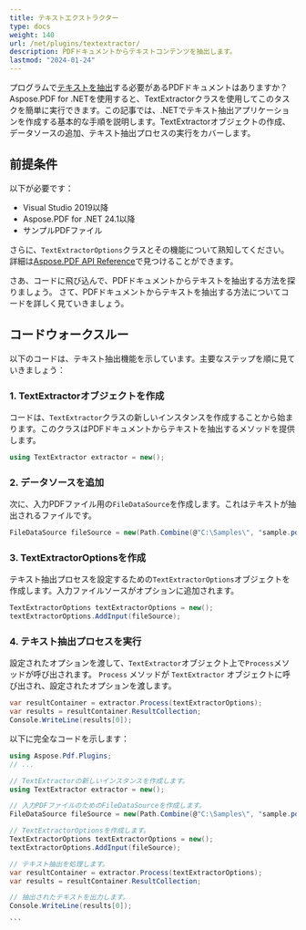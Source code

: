 ```yaml
---
title: テキストエクストラクター
type: docs
weight: 140
url: /net/plugins/textextractor/
description: PDFドキュメントからテキストコンテンツを抽出します。
lastmod: "2024-01-24"
---
```


プログラムで[テキストを抽出](https://products.aspose.org/pdf/net/text-extractor/)する必要があるPDFドキュメントはありますか？Aspose.PDF for .NETを使用すると、TextExtractorクラスを使用してこのタスクを簡単に実行できます。この記事では、.NETでテキスト抽出アプリケーションを作成する基本的な手順を説明します。TextExtractorオブジェクトの作成、データソースの追加、テキスト抽出プロセスの実行をカバーします。

## 前提条件

以下が必要です：

* Visual Studio 2019以降
* Aspose.PDF for .NET 24.1以降
* サンプルPDFファイル

さらに、`TextExtractorOptions`クラスとその機能について熟知してください。詳細は[Aspose.PDF API Reference](https://reference.aspose.com/pdf/net/aspose.pdf/TextExtractorOptions/)で見つけることができます。

さあ、コードに飛び込んで、PDFドキュメントからテキストを抽出する方法を探りましょう。
さて、PDFドキュメントからテキストを抽出する方法についてコードを詳しく見ていきましょう。

## コードウォークスルー

以下のコードは、テキスト抽出機能を示しています。主要なステップを順に見ていきましょう：

### 1. TextExtractorオブジェクトを作成

コードは、`TextExtractor`クラスの新しいインスタンスを作成することから始まります。このクラスはPDFドキュメントからテキストを抽出するメソッドを提供します。

```csharp
using TextExtractor extractor = new();
```

### 2. データソースを追加

次に、入力PDFファイル用の`FileDataSource`を作成します。これはテキストが抽出されるファイルです。

```csharp
FileDataSource fileSource = new(Path.Combine(@"C:\Samples\", "sample.pdf"));
```

### 3. TextExtractorOptionsを作成

テキスト抽出プロセスを設定するための`TextExtractorOptions`オブジェクトを作成します。入力ファイルソースがオプションに追加されます。

```csharp
TextExtractorOptions textExtractorOptions = new();
textExtractorOptions.AddInput(fileSource);
```

### 4. テキスト抽出プロセスを実行

設定されたオプションを渡して、`TextExtractor`オブジェクト上で`Process`メソッドが呼び出されます。
`Process` メソッドが `TextExtractor` オブジェクトに呼び出され、設定されたオプションを渡します。

```csharp
var resultContainer = extractor.Process(textExtractorOptions);
var results = resultContainer.ResultCollection;
Console.WriteLine(results[0]);
```

以下に完全なコードを示します：

``````cs
using Aspose.Pdf.Plugins;
// ...

// TextExtractorの新しいインスタンスを作成します。
using TextExtractor extractor = new();

// 入力PDFファイルのためのFileDataSourceを作成します。
FileDataSource fileSource = new(Path.Combine(@"C:\Samples\", "sample.pdf"));

// TextExtractorOptionsを作成します。
TextExtractorOptions textExtractorOptions = new();
textExtractorOptions.AddInput(fileSource);

// テキスト抽出を処理します。
var resultContainer = extractor.Process(textExtractorOptions);
var results = resultContainer.ResultCollection;

// 抽出されたテキストを出力します。
Console.WriteLine(results[0]);

```
